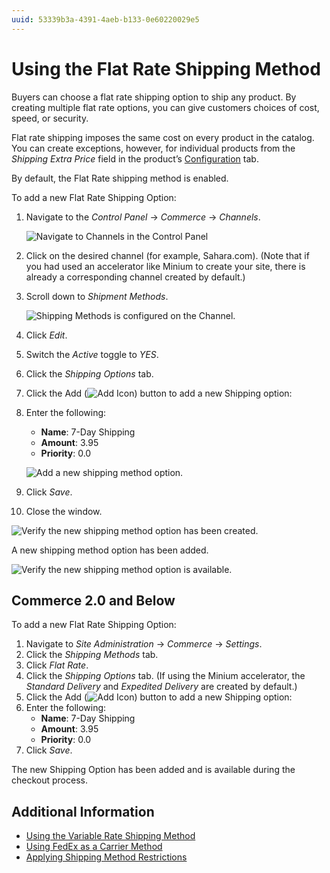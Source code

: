```yaml
---
uuid: 53339b3a-4391-4aeb-b133-0e60220029e5
---
```

# Using the Flat Rate Shipping Method

Buyers can choose a flat rate shipping option to ship any product. By creating multiple flat rate options, you can give customers choices of cost, speed, or security.

Flat rate shipping imposes the same cost on every product in the catalog. You can create exceptions, however, for individual products from the _Shipping Extra Price_ field in the product’s [Configuration](../../inventory-management/product-inventory-configuration-reference-guide.md) tab.

By default, the Flat Rate shipping method is enabled.

To add a new Flat Rate Shipping Option:

1. Navigate to the _Control Panel_ &rarr; _Commerce_ &rarr; _Channels_.

    ![Navigate to Channels in the Control Panel](./using-the-flat-rate-shipping-method/images/02.png)

2. Click on the desired channel (for example, Sahara.com). (Note that if you had used an accelerator like Minium to create your site, there is already a corresponding channel created by default.)
3. Scroll down to _Shipment Methods_.

    ![Shipping Methods is configured on the Channel.](./using-the-flat-rate-shipping-method/images/03.png)

4. Click _Edit_.
5. Switch the _Active_ toggle to _YES_.
6. Click the _Shipping Options_ tab.
7. Click the Add (![Add Icon](../../images/icon-add.png)) button to add a new Shipping option:
8. Enter the following:
    * **Name**: 7-Day Shipping
    * **Amount**: 3.95
    * **Priority**: 0.0

    ![Add a new shipping method option.](./using-the-flat-rate-shipping-method/images/04.png)

9. Click _Save_.
10. Close the window.

![Verify the new shipping method option has been created.](./using-the-flat-rate-shipping-method/images/05.png)

A new shipping method option has been added.

![Verify the new shipping method option is available.](./using-the-flat-rate-shipping-method/images/06.png)

## Commerce 2.0 and Below

To add a new Flat Rate Shipping Option:

1. Navigate to _Site Administration_ → _Commerce_ → _Settings_.
1. Click the _Shipping Methods_ tab.
1. Click _Flat Rate_.
1. Click the _Shipping Options_ tab. (If using the Minium accelerator, the _Standard Delivery_ and _Expedited Delivery_ are created by default.)
1. Click the Add (![Add Icon](../../images/icon-add.png)) button to add a new Shipping option:
1. Enter the following:
    * **Name**: 7-Day Shipping
    * **Amount**: 3.95
    * **Priority**: 0.0
1. Click _Save_.

The new Shipping Option has been added and is available during the checkout process.

## Additional Information

* [Using the Variable Rate Shipping Method](./using-the-variable-rate-shipping-method.md)
* [Using FedEx as a Carrier Method](./using-the-fedex-shipping-method.md)
* [Applying Shipping Method Restrictions](./applying-shipping-method-restrictions.md)
<!-- * [Implementing a New Shipping Engine](../../developer-guide/sales/implementing-a-new-shipping-engine.md) -->
